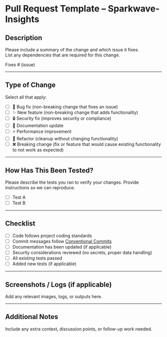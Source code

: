 # Pull Request Template – Sparkwave-Insights

## Description

Please include a summary of the change and which issue it fixes.  
List any dependencies that are required for this change.

Fixes # (issue)

---

## Type of Change

Select all that apply:

- [ ] 🐛 Bug fix (non-breaking change that fixes an issue)
- [ ] ✨ New feature (non-breaking change that adds functionality)
- [ ] 🔒 Security fix (improves security or compliance)
- [ ] 📝 Documentation update
- [ ] ⚡ Performance improvement
- [ ] 🧹 Refactor (cleanup without changing functionality)
- [ ] ❌ Breaking change (fix or feature that would cause existing functionality to not work as expected)

---

## How Has This Been Tested?

Please describe the tests you ran to verify your changes. Provide instructions so we can reproduce.  

- [ ] Test A
- [ ] Test B

---

## Checklist

- [ ] Code follows project coding standards
- [ ] Commit messages follow [Conventional Commits](https://www.conventionalcommits.org/)
- [ ] Documentation has been updated (if applicable)
- [ ] Security considerations reviewed (no secrets, proper data handling)
- [ ] All existing tests passed
- [ ] Added new tests (if applicable)

---

## Screenshots / Logs (if applicable)

Add any relevant images, logs, or outputs here.

---

## Additional Notes

Include any extra context, discussion points, or follow-up work needed.
